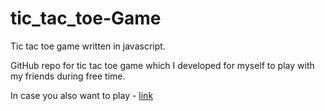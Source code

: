# tic_tac_toe-Game
Tic tac toe game written in javascript.

GitHub repo for tic tac toe game which I developed for myself to play with my friends during free time.

In case you also want to play - <a href="http://ronkar.pythonanywhere.com/xn0">link</a>
